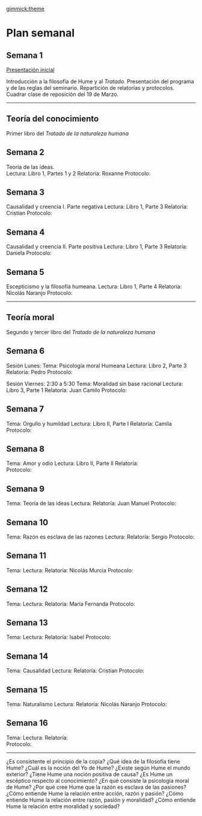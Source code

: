 [gimmick:theme](united)

# Plan semanal

## Semana 1

<a href="../presentaciones/Hume2018.html">Presentación inicial</a>



Introducción a la filosofía de Hume y al *Tratado*. Presentación del programa y de las reglas del seminario. 
Repartición de relatorías y protocolos. 
Cuadrar clase de reposición del 19 de Marzo.

---

## Teoría del conocimiento
Primer libro del *Tratado de la naturaleza humana*

## Semana 2 
Teoría de las ideas.  
Lectura: Libro 1, Partes 1 y 2
Relatoría: Roxanne
Protocolo:  

## Semana 3 
Causalidad y creencia I.  Parte negativa
Lectura: Libro 1, Parte 3
Relatoría: Cristian
Protocolo:  

## Semana 4 
Causalidad y creencia II.  Parte positiva
Lectura: Libro 1, Parte 3
Relatoría: Daniela
Protocolo:  

## Semana 5

Escepticismo y la filosofía humeana. 
Lectura: Libro 1, Parte 4 
Relatoría: Nicolás Naranjo
Protocolo:  
 
--- 
## Teoría moral
Segundo y tercer libro del *Tratado de la naturaleza humana*

## Semana 6

Sesión Lunes:
Tema: Psicología moral Humeana
Lectura: Libro 2, Parte 3
Relatoría: Pedro
Protocolo: 

Sesión Viernes: 
2:30 a 5:30
Tema: Moralidad sin base racional
Lectura: Libro 3, Parte 1
Relatoría: Juan Camilo
Protocolo: 

## Semana 7
Tema: Orgullo y humildad
Lectura: Libro II, Parte I
Relatoría: Camila 
Protocolo: 

## Semana 8
Tema: Amor y odio
Lectura: Libro II, Parte II
Relatoría:  
Protocolo: 

## Semana 9
Tema: Teoría de las ideas
Lectura: 
Relatoría:  Juan Manuel
Protocolo: 

## Semana 10
Tema: Razón es esclava de las razones
Lectura: 
Relatoría: Sergio 
Protocolo: 

## Semana 11
Tema: 
Lectura: 
Relatoría:  Nicolás Murcia
Protocolo: 

## Semana 12
Tema: 
Lectura: 
Relatoría:  María Fernanda
Protocolo: 

## Semana 13
Tema: 
Lectura: 
Relatoría:  Isabel
Protocolo: 

## Semana 14
Tema: Causalidad
Lectura: 
Relatoría:  Cristian
Protocolo: 

## Semana 15
Tema: Naturalismo
Lectura: 
Relatoría:  Nicolás Naranjo
Protocolo: 

## Semana 16
Tema: 
Lectura: 
Relatoría:  
Protocolo: 

--- 
¿Es consistente el principio de la copia?
¿Qué idea de la filosofía tiene Hume?
¿Cuál es la noción del Yo de Hume?
¿Existe según Hume el mundo exterior?
¿Tiene Hume una noción positiva de causa?
¿Es Hume un escéptico respecto al conocimiento?
¿En qué consiste la psicología moral de Hume?
¿Por qué cree Hume que la razón es esclava de las pasiones?
¿Cómo entiende Hume la relación entre acción, razón y pasión?
¿Cómo entiende Hume la relación entre razón, pasión y moralidad?
¿Cómo entiende Hume la relación entre moralidad y sociedad?
<!-- toc -->
<!-- tocstop -->
